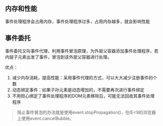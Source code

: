 
## 内存和性能
事件处理程序会占用内存，事件处理程序过多，占用内存越多，就会影响性能

## 事件委托
事件委托又叫事件代理，利用事件冒泡原理，为外层父容器添加事件处理程序，若内层子元素出发了事件，冒泡到该外层父容器进行处理。


优点：
1. 减少内存消耗，提高性能：采用事件代理的方式，可以大大减少注册事件的个数
2. 动态绑定事件：如果子孙元素是动态增加的，不需要再次进行事件绑定
3. 不用担心绑定了事件处理程序的DOM元素移除后，可能无法回收其事件处理程序

> 阻止事件冒泡的办法就是使用event.stopPropagation()，在IE<9的浏览器上使用event.cancelBubble。
